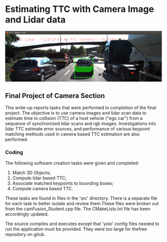 # Estimating TTC with Camera Image and Lidar data

<img src="pngs.d/3DTrack.png" />


## Final Project of Camera Section
This write-up reports tasks that were performed in completion of the final project. The objective is to use camera images and lidar scan data to estimate time to collision (TTC) of a host vehicle ("ego car") from a sequence of synchronized lidar scans and rgb images. Investigations into lidar TTC estimate error sources, and performance of various keypoint matching methods used in camera based TTC estimation are also performed.

### Coding

The following software creation tasks were given and completed:

1. Match 3D Objects;
2. Compute lidar based TTC;
3. Associate matched keypoints to bounding boxes;
4. Compute camera based TTC.

These tasks are found in files in the 'src' directory. There is a separate file for each task to better isolate and review them.These files were broken out from the camFusion_Student.cpp file. The CMakeLists.txt file has been accordingly updated.

The source compiles and executes except that 'yolo' config files needed to run the application must be provided. They were too large for thefree repository on gitub.






